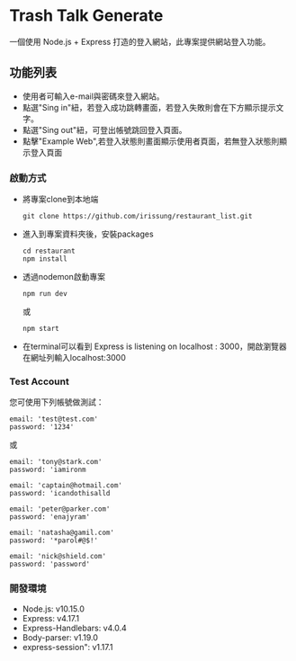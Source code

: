 # Trash Talk Generate
一個使用 Node.js + Express 打造的登入網站，此專案提供網站登入功能。

## 功能列表
- 使用者可輸入e-mail與密碼來登入網站。
- 點選"Sing in"紐，若登入成功跳轉畫面，若登入失敗則會在下方顯示提示文字。
- 點選"Sing out"紐，可登出帳號跳回登入頁面。
- 點擊"Example Web",若登入狀態則畫面顯示使用者頁面，若無登入狀態則顯示登入頁面

### 啟動方式
- 將專案clone到本地端
  ```
  git clone https://github.com/irissung/restaurant_list.git
  ```

- 進入到專案資料夾後，安裝packages
  ```
  cd restaurant
  npm install
  ```

- 透過nodemon啟動專案
  ```
  npm run dev
  ```
  或
  ```
  npm start
  ```

- 在terminal可以看到 Express is listening on localhost : 3000，開啟瀏覽器在網址列輸入localhost:3000

### Test Account
您可使用下列帳號做測試：
```
email: 'test@test.com'
password: '1234'
```
或
```
email: 'tony@stark.com'
password: 'iamironm

email: 'captain@hotmail.com'
password: 'icandothisalld

email: 'peter@parker.com'
password: 'enajyram'

email: 'natasha@gamil.com'
password: '*parol#@$!'

email: 'nick@shield.com'
password: 'password'
```

### 開發環境
- Node.js: v10.15.0
- Express: v4.17.1
- Express-Handlebars: v4.0.4
- Body-parser: v1.19.0
- express-session": v1.17.1